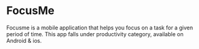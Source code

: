 # FocusMe

Focusme is a mobile application that helps you focus on a task for a given period of time. 
This app falls under productivity category, available on Android & ios.

